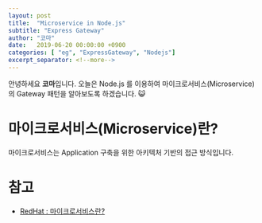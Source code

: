 ```yaml
---
layout: post
title:  "Microservice in Node.js"
subtitle: "Express Gateway"
author: "코마"
date:   2019-06-20 00:00:00 +0900
categories: [ "eg", "ExpressGateway", "Nodejs"]
excerpt_separator: <!--more-->
---
```


안녕하세요 **코마**입니다. 오늘은 Node.js 를 이용하여 마이크로서비스(Microservice)의 Gateway 패턴을 알아보도록 하겠습니다. 😺

<!--more-->

# 마이크로서비스(Microservice)란?

마이크로서비스는 Application 구축을 위한 아키텍처 기반의 접근 방식입니다.




# 참고

- [RedHat : 마이크로서비스란?](https://www.redhat.com/ko/topics/microservices/what-are-microservices)



